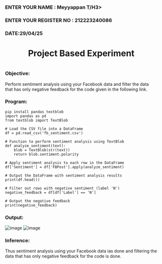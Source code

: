 <H3>ENTER YOUR NAME : Meyyappan T/H3>
<H3>ENTER YOUR REGISTER NO : 212223240086</H3>
<H3>DATE:29/04/25</H3>
<H1 Align="center">Project Based Experiment<H1>

### Objective:

Perform sentiment analysis using your Facebook data and filter the data that has only negative feedback for the code given in the following link.
  
### Program:
```
pip install pandas textblob
import pandas as pd
from textblob import TextBlob

# Load the CSV file into a DataFrame
df = pd.read_csv('fb_sentiment.csv')

# Function to perform sentiment analysis using TextBlob
def analyze_sentiment(text):
    blob = TextBlob(str(text))
    return blob.sentiment.polarity

# Apply sentiment analysis to each row in the DataFrame
df['Sentiment'] = df['FBPost'].apply(analyze_sentiment)

# Output the DataFrame with sentiment analysis results
print(df.head())

# Filter out rows with negative sentiment (label 'N')
negative_feedback = df[df['Label'] == 'N']

# Output the negative feedback
print(negative_feedback)

```
### Output: 

![image](https://github.com/Saibandhavi75/Project-Based-Experiment-AAI/assets/94208895/7a7a3bc9-1fc3-489a-8b22-4b5f1563372d)
![image](https://github.com/Saibandhavi75/Project-Based-Experiment-AAI/assets/94208895/46e41ff1-c850-4c47-b4b6-2cb22a99018b)



### Inference:
Thus sentiment analysis using your Facebook data ias done and filtering the data that has only negative feedback for the code is done.
